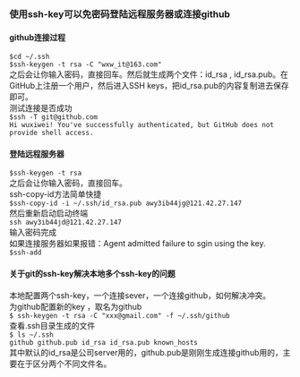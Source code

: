 ### 使用ssh-key可以免密码登陆远程服务器或连接github

#### github连接过程
`$cd ~/.ssh`  
`$ssh-keygen -t rsa -C "wxw_it@163.com"`  
之后会让你输入密码，直接回车。然后就生成两个文件：id_rsa , id_rsa.pub。在GitHub上注册一个用户，然后进入SSH keys，把id_rsa.pub的内容复制进去保存即可。  
测试连接是否成功  
`$ssh -T git@github.com`  
`Hi wuxiwei! You've successfully authenticated, but GitHub does not provide shell access.`

#### 登陆远程服务器
`$ssh-keygen -t rsa`  
之后会让你输入密码，直接回车。  
ssh-copy-id方法简单快捷  
`$ssh-copy-id -i ~/.ssh/id_rsa.pub awy3ib44jg@121.42.27.147`  
然后重新启动启动终端  
`ssh awy3ib44jd@121.42.27.147`  
输入密码完成  
如果连接服务器如果报错：Agent admitted failure to sgin using the key.  
`$ssh-add`

#### 关于git的ssh-key解决本地多个ssh-key的问题
本地配置两个ssh-key，一个连接sever，一个连接github，如何解决冲突。  
为github配置新的key ，取名为github  
`$ ssh-keygen -t rsa -C "xxx@gmail.com" -f ~/.ssh/github`  
查看.ssh目录生成的文件  
`$ ls ~/.ssh`  
`github github.pub id_rsa id_rsa.pub known_hosts`  
其中默认的id_rsa是公司server用的，github.pub是刚刚生成连接github用的，主要在于区分两个不同文件名。
